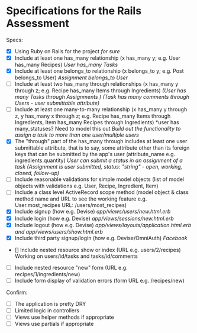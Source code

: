 # Specifications for the Rails Assessment

Specs:
- [x] Using Ruby on Rails for the project *for sure*
- [X] Include at least one has_many relationship (x has_many y; e.g. User has_many Recipes) *User has_many Tasks*
- [X] Include at least one belongs_to relationship (x belongs_to y; e.g. Post belongs_to User) *Assignment belongs_to User*
- [ ] Include at least two has_many through relationships (x has_many y through z; e.g. Recipe has_many Items through Ingredients) 
    *(User has many Tasks through Assignments )* 
    *(Task has many comments through Users - user submittable attribute)*
    <!-- *(Users have many Supports through Comments)* -->
- [ ] Include at least one many-to-many relationship (x has_many y through z, y has_many x through z; e.g. Recipe has_many Items through Ingredients, Item has_many Recipes through Ingredients) *user has many_statuses? Need to model this out 
*Build out the functionality to assign a task to more than one user/multiple users*
- [X] The "through" part of the has_many through includes at least one user submittable attribute, that is to say, some attribute other than its foreign keys that can be submitted by the app's user (attribute_name e.g. ingredients.quantity) *User can submit a status in an assignment of a task* 
     *(Assignment is user submitted, status: "string" - open, working, closed, follow-up)*
- [ ] Include reasonable validations for simple model objects (list of model objects with validations e.g. User, Recipe, Ingredient, Item)
- [ ] Include a class level ActiveRecord scope method (model object & class method name and URL to see the working feature e.g. User.most_recipes URL: /users/most_recipes)
- [X] Include signup (how e.g. Devise) *app/views/users/new.html.erb*
- [X] Include login (how e.g. Devise) *app/views/sessions/new.html.erb*
- [X] Include logout (how e.g. Devise) *app/views/layouts/application.html.erb and app/views/users/show.html.erb*
- [X] Include third party signup/login (how e.g. Devise/OmniAuth) *Facebook*
- [] Include nested resource show or index (URL e.g. users/2/recipes)
    Working on users/id/tasks  and tasks/id/comments
- [ ] Include nested resource "new" form (URL e.g. recipes/1/ingredients/new)
- [ ] Include form display of validation errors (form URL e.g. /recipes/new)

Confirm:
- [ ] The application is pretty DRY
- [ ] Limited logic in controllers
- [ ] Views use helper methods if appropriate
- [ ] Views use partials if appropriate
